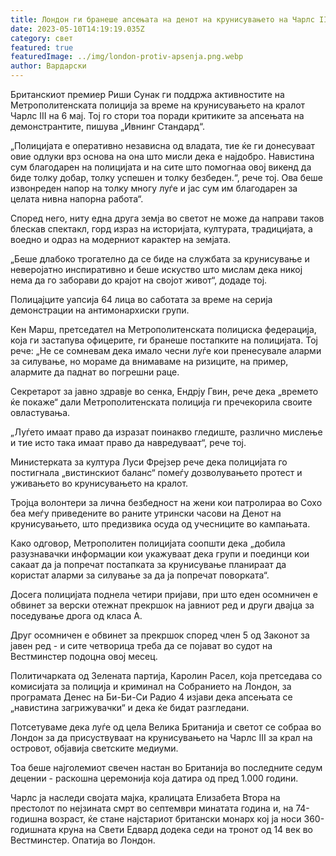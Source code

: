 ```yaml
---
title: Лондон ги бранеше апсењата на денот на крунисувањето на Чарлс III
date: 2023-05-10T14:19:19.035Z
category: свет
featured: true
featuredImage: ../img/london-protiv-apsenja.png.webp
author: Вардарски
---
```

Британскиот премиер Риши Сунак ги поддржа активностите на Метрополитенската полиција за време на крунисувањето на кралот Чарлс III на 6 мај. Тој го стори тоа поради критиките за апсењата на демонстрантите, пишува „Ивнинг Стандард“.

„Полицијата е оперативно независна од владата, тие ќе ги донесуваат овие одлуки врз основа на она што мисли дека е најдобро. Навистина сум благодарен на полицијата и на сите што помогнаа овој викенд да биде толку добар, толку успешен и толку безбеден.“, рече тој. Ова беше извонреден напор на толку многу луѓе и јас сум им благодарен за целата нивна напорна работа“.

Според него, ниту една друга земја во светот не може да направи таков блескав спектакл, горд израз на историјата, културата, традицијата, а воедно и одраз на модерниот карактер на земјата.

„Беше длабоко трогателно да се биде на службата за крунисување и неверојатно инспиративно и беше искуство што мислам дека никој нема да го заборави до крајот на својот живот“, додаде тој.

Полицајците уапсија 64 лица во саботата за време на серија демонстрации на антимонархиски групи.

Кен Марш, претседател на Метрополитенската полициска федерација, која ги застапува офицерите, ги бранеше постапките на полицијата. Тој рече: „Не се сомневам дека имало чесни луѓе кои пренесувале аларми за силување, но мораме да внимаваме на ризиците, на пример, алармите да паднат во погрешни раце.

Секретарот за јавно здравје во сенка, Ендрју Гвин, рече дека „времето ќе покаже“ дали Метрополитенската полиција ги пречекорила своите овластувања.

„Луѓето имаат право да изразат поинакво гледиште, различно мислење и тие исто така имаат право да навредуваат“, рече тој.

Министерката за култура Луси Фрејзер рече дека полицијата го постигнала „вистинскиот баланс“ помеѓу дозволувањето протест и уживањето во крунисувањето на кралот.

Тројца волонтери за лична безбедност на жени кои патролираа во Сохо беа меѓу приведените во раните утрински часови на Денот на крунисувањето, што предизвика осуда од учесниците во кампањата.

Како одговор, Метрополитен полицијата соопшти дека „добила разузнавачки информации кои укажуваат дека групи и поединци кои сакаат да ја попречат постапката за крунисување планираат да користат аларми за силување за да ја попречат поворката“.

Досега полицијата поднела четири пријави, при што еден осомничен е обвинет за верски отежнат прекршок на јавниот ред и други двајца за поседување дрога од класа А.

Друг осомничен е обвинет за прекршок според член 5 од Законот за јавен ред - и сите четворица треба да се појават во судот на Вестминстер подоцна овој месец.

Политичарката од Зелената партија, Каролин Расел, која претседава со комисијата за полиција и криминал на Собранието на Лондон, за програмата Денес на Би-Би-Си Радио 4 изјави дека апсењата се „навистина загрижувачки“ и дека ќе бидат разгледани.

Потсетуваме дека луѓе од цела Велика Британија и светот се собраа во Лондон за да присуствуваат на крунисувањето на Чарлс III за крал на островот, објавија светските медиуми.

Тоа беше најголемиот свечен настан во Британија во последните седум децении - раскошна церемонија која датира од пред 1.000 години.

Чарлс ја наследи својата мајка, кралицата Елизабета Втора на престолот по нејзината смрт во септември минатата година и, на 74-годишна возраст, ќе стане најстариот британски монарх кој ја носи 360-годишната круна на Свети Едвард додека седи на тронот од 14 век во Вестминстер. Опатија во Лондон.